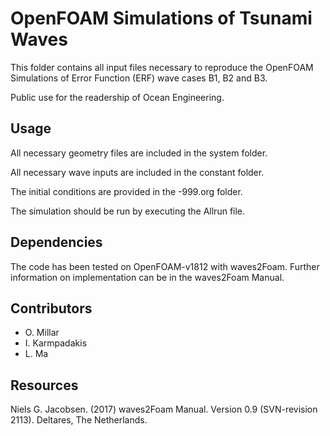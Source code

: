 # OpenFOAM Simulations of Tsunami Waves

This folder contains all input files necessary to reproduce the OpenFOAM Simulations of Error Function (ERF) wave cases B1, B2 and B3.

Public use for the readership of Ocean Engineering.

## Usage

All necessary geometry files are included in the system folder.

All necessary wave inputs are included in the constant folder.

The initial conditions are provided in the -999.org folder.

The simulation should be run by executing the Allrun file.

## Dependencies

The code has been tested on OpenFOAM-v1812 with waves2Foam. Further information on implementation can be in the waves2Foam Manual.

## Contributors

- O. Millar
- I. Karmpadakis
- L. Ma

## Resources
Niels G. Jacobsen. (2017) waves2Foam Manual. Version 0.9 (SVN-revision 2113). Deltares, The Netherlands.
